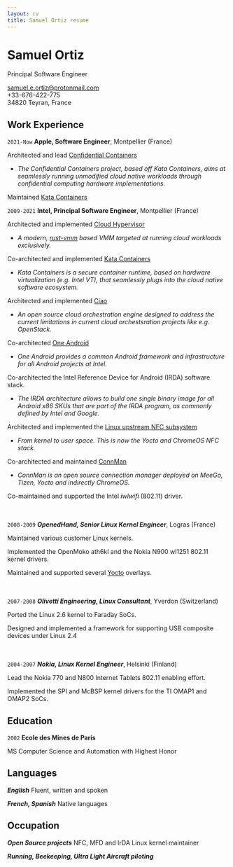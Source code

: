 ```yaml
---
layout: cv
title: Samuel Ortiz resume
---
```

# Samuel Ortiz
Principal Software Engineer

<div id="webaddress">
<a href="mailto:samuel.e.ortiz@protonmail.com">samuel.e.ortiz@protonmail.com</a><br>
+33-676-422-775<br>
34820 Teyran, France
</div>


## Work Experience
`2021-Now`
__Apple, Software Engineer__, Montpellier (France)

Architected and lead [Confidential Containers](https://github.com/confidential-containers/)
* *The Confidential Containers project, based off Kata Containers, aims at seamlessly running unmodified cloud native workloads through confidential computing hardware implementations.*

Maintained [Kata Containers](https://katacontainers.io/)

`2009-2021`
__Intel, Principal Software Engineer__, Montpellier (France)

Architected and implemented [Cloud Hypervisor](https://github.com/cloud-hypervisor/cloud-hypervisor)
* *A modern, [rust-vmm](https://github.com/rust-vmm) based VMM targeted at running cloud workloads exclusively.*

Co-architected and implemented [Kata Containers](https://katacontainers.io/)
* *Kata Containers is a secure container runtime, based on hardware virtualization (e.g. Intel VT), that seamlessly plugs into the cloud native software ecosystem.*

Architected and implemented [Ciao](https://github.com/ciao-project/ciao/)
* *An open source cloud orchestration engine designed to address the current limitations in current cloud orchestsration projects like e.g. OpenStack.*

Co-architected [One Android](https://www.intel.com/content/www/us/en/embedded/software/android/overview.html)
* *One Android provides a common Android framework and infrastructure for all Android projects at Intel.*

Co-architected the Intel Reference Device for Android (IRDA) software stack.
* *The IRDA architecture allows to build one single binary image for all Android x86 SKUs that are part of the IRDA program, as commonly defined by Intel and Google.*

Architected and implemented the [Linux upstream NFC subsystem](https://www.kernel.org/doc/html/latest/networking/nfc.html)
* *From kernel to user space. This is now the Yocto and ChromeOS NFC stack.*

Co-architected and maintained [ConnMan](https://01.org/connman/)
* *ConnMan is an open source connection manager deployed on MeeGo, Tizen, Yocto and indirectly ChromeOS.*

Co-maintained and supported the Intel *iwlwifi* (802.11) driver.


<br><br>
`2008-2009`
___OpenedHand, Senior Linux Kernel Engineer___, Logras (France)

Maintained various customer Linux kernels.

Implemented the OpenMoko ath6kl and the Nokia N900 wl1251 802.11 kernel drivers.

Maintained and supported several [Yocto](https://www.yoctoproject.org/) overlays.

<br><br>
`2007-2008`
___Olivetti Engineering, Linux Consultant___, Yverdon (Switzerland)

Ported the Linux 2.6 kernel to Faraday SoCs.

Designed and implemented a framework for supporting USB composite devices under Linux 2.4

<br><br>
`2004-2007`
___Nokia, Linux Kernel Engineer___, Helsinki (Finland)

Lead the Nokia 770 and N800 Internet Tablets 802.11 enabling effort.

Implemented the SPI and McBSP kernel drivers for the TI OMAP1 and OMAP2 SoCs.

## Education

`2002`
__Ecole des Mines de Paris__

MS Computer Science and Automation with Highest Honor

## Languages

___English___  Fluent, written and spoken

___French, Spanish___  Native languages

## Occupation

___Open Source projects___ NFC, MFD and IrDA Linux kernel maintainer

___Running, Beekeeping, Ultra Light Aircraft piloting___



<!-- ### Footer

Last updated: January 2022 -->


